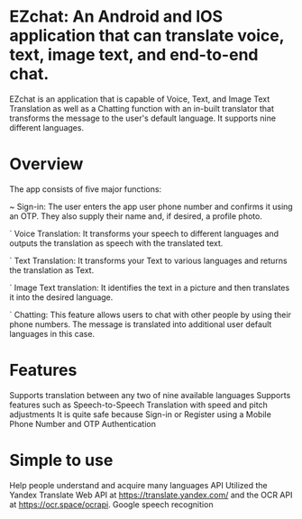 # EZchat: An Android and IOS application that can translate voice, text, image text, and end-to-end chat.
EZchat is an application that is capable of Voice, Text, and Image Text Translation as well as a Chatting function with an in-built translator that transforms the message to the user's default language. It supports nine different languages.

# Overview
The app consists of five major functions:

~ Sign-in: The user enters the app user phone number and confirms it using an OTP. They also supply their name and, if desired, a profile photo.

` Voice Translation: It transforms your speech to different languages and outputs the translation as speech with the translated text.

` Text Translation: It transforms your Text to various languages and returns the translation as Text.

` Image Text translation: It identifies the text in a picture and then translates it into the desired language.

` Chatting: This feature allows users to chat with other people by using their phone numbers. The message is translated into additional user default languages in this case.

# Features
Supports translation between any two of nine available languages
Supports features such as Speech-to-Speech Translation with speed and pitch adjustments
It is quite safe because Sign-in or Register using a Mobile Phone Number and OTP Authentication

# Simple to use

Help people understand and acquire many languages
API Utilized the Yandex Translate Web API at https://translate.yandex.com/ and the OCR API at https://ocr.space/ocrapi.
Google speech recognition
